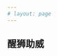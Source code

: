 ```yaml
---
# layout: page
---
```




<script setup>
import Recording from '../.vitepress/theme/components/home/recording.vue'
</script>

<Recording />

## 醒狮助威

<EnhancedImage src="https://s21.ax1x.com/2025/02/22/pEl3qMt.jpg"  alt="醒狮助威" width='800px'/>

<EnhancedImage src="https://www.mocky.io/v2/5e8c0c1f3000006c00c1f3e0?mocky-delay=5000ms"  alt="演示图片" width='800px'/>


